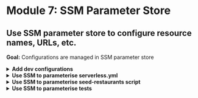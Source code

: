 # Module 7: SSM Parameter Store

## Use SSM parameter store to configure resource names, URLs, etc.

**Goal:** Configurations are managed in SSM parameter store

<details>
<summary><b>Add dev configurations</b></summary><p>

1. Go to EC2 console

2. Go to `Parameter Store` (bottom left)

3. Click `Create Parameter`

4. Use the name `/xxx/dev/table_name` and **replace** `xxx` with `workshop-` followed by your name, e.g. `workshop-yancui`

![](/images/mod07-001.png)

5. Click `Create Parameter`

6. Repeat step 3-5 to create another `/xxx/dev/stream_name` parameter with the value `orders-dev-` followed by your name, e.g. `orders-dev-yancui`

7. Repeat step 3-5 to create another `/xxx/dev/restaurant_topic_name` parameter with the value `restaurants-dev-` followed by your name, e.g. `restaurants-dev-yancui`

8. Repeat step 3-5 to create another `/xxx/dev/url` parameter with the root URL for your deployed API without the ending `/`, e.g. `https://exun14zd2h.execute-api.us-east-1.amazonaws.com/dev`

</p></details>

<details>
<summary><b>Use SSM to parameterise serverless.yml</b></summary><p>

1. Replace the `TableName` for the `restaurantsTable` DynamoDB table (in the `resources` section of your `serverless.yml`) with `${ssm:/${self:service}/${self:provider.stage}/table_name}`

```yml
resources:
  Resources:
    restaurantsTable:
      Type: AWS::DynamoDB::Table
      Properties:
        TableName: ${ssm:/${self:service}/${self:provider.stage}/table_name}
        AttributeDefinitions:
          - AttributeName: name
            AttributeType: S
        KeySchema:
          - AttributeName: name
            KeyType: HASH
        ProvisionedThroughput:
          ReadCapacityUnits: 1
          WriteCapacityUnits: 1
```

2. Replace the `Name` for the `orderEventsStream` Kinesis stream (in the `resources` section of your `serverless.yml`) with `${ssm:/${self:service}/${self:provider.stage}/stream_name}`

```yml
orderEventsStream:
  Type: AWS::Kinesis::Stream
  Properties: 
    Name: ${ssm:/${self:service}/${self:provider.stage}/stream_name}
    ShardCount: 1
```

3. Replace the `DisplayName` and `TopicName` for the `restaurantNotificationTopic` SNS topic (in the `resources` section of your `serverless.yml`) with `${ssm:/${self:service}/${self:provider.stage}/restaurant_topic_name}`

```yml
restaurantNotificationTopic:
  Type: AWS::SNS::Topic
  Properties: 
    DisplayName: ${ssm:/${self:service}/${self:provider.stage}/restaurant_topic_name}
    TopicName: ${ssm:/${self:service}/${self:provider.stage}/restaurant_topic_name}
```

4. Deploy the project

`npm run sls -- deploy`

5. Run the acceptance test

`npm run acceptance`

to make sure everything is still working as before.

</p></details>

<details>
<summary><b>Use SSM to parameterise seed-restaurants script</b></summary><p>

1. Open the `seed-restaurants.js` script, go to line 51, where we defined the `getTableName` function

```javascript
const getTableName = async () => {
  return `restaurants-${STAGE}-yancui`
}
```

replace this function with the following

```javascript
const getTableName = async () => {
  console.log('getting table name...')
  const req = {
    Name: `/xxx/${STAGE}/table_name`
  }
  const ssmResp = await ssm.getParameter(req).promise()
  return ssmResp.Parameter.Value
}
```

**REMINDER**: don't forget to replace `xxx` in the SSM parameter path with what you used in your `serverless.yml`

2. Rerun the script

`STAGE=dev REGION=eu-west-1 node seed-restaurants.js`

and go to DynamoDB console to see that the newly created stage-specific table is now populated

</p></details>

<details>
<summary><b>Use SSM to parameterise tests</b></summary><p>

1. Replace the `steps/init.js` with the following

```javascript
const _ = require('lodash')
const { promisify } = require('util')
const awscred = require('awscred')
const { REGION, STAGE } = process.env
const AWS = require('aws-sdk')
AWS.config.region = REGION
const SSM = new AWS.SSM()

let initialized = false

const getParameters = async (keys) => {
  const prefix = `/workshop-yancui/${STAGE}/`
  const req = {
    Names: keys.map(key => `${prefix}${key}`)
  }
  const resp = await SSM.getParameters(req).promise()
  return _.reduce(resp.Parameters, function(obj, param) {
    obj[param.Name.substr(prefix.length)] = param.Value
    return obj
   }, {})
}

const init = async () => {
  if (initialized) {
    return
  }

  const params = await getParameters([
    'table_name',
    'stream_name',
    'restaurant_topic_name',
    'url'
  ])

  console.log('SSM params loaded')

  process.env.TEST_ROOT                     = params.url
  process.env.orders_api                    = `${params.url}/orders`
  process.env.restaurants_api               = `${params.url}/restaurants`
  process.env.restaurants_table             = params.table_name
  process.env.AWS_REGION                    = REGION
  process.env.order_events_stream           = params.stream_name
  process.env.restaurant_notification_topic = params.restaurant_topic_name
  
  initialized = true
}

module.exports = {
  init
}
```

2. Rerun the integration tests

`STAGE=dev REGION=eu-west-1 npm run test`

and see that all the tests are passing

3. Rerun the acceptance tests

`STAGE=dev REGION=eu-west-1 npm run acceptance`

4. Commit and push your changes to see that they're still passing on CodePipeline too

</p></details>
